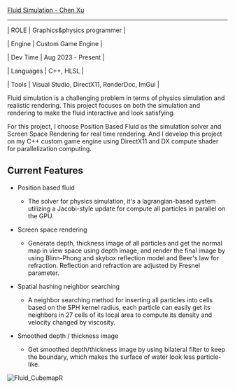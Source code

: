[Fluid Simulation - Chen Xu](https://www.chenoa.games/personal-project/fluid-simulation)

---

| ROLE      | Graphics&physics programmer                |

| Engine    | Custom Game Engine                         |

| Dev Time  | Aug 2023 - Present                         |

| Languages | C++, HLSL                                  |

| Tools     | Visual Studio, DirectX11, RenderDoc, ImGui |

Fluid simulation is a challenging problem in terms of physics simulation and realistic rendering. This project focuses on both the simulation and rendering to make the fluid interactive and look satisfying.

For this project, I choose Position Based Fluid as the simulation solver and Screen Space Rendering for real time rendering. And I develop this project on my C++ custom game engine using DirectX11 and DX compute shader for parallelization computing.



## Current Features

- Position based fluid
  - The solver for physics simulation, it's a lagrangian-based system utilizing a Jacobi-style update for compute all particles in parallel on the GPU.

- Screen space rendering
  - Generate depth, thickness image of all particles and get the normal map in view space using depth image, and render the final image by using Blinn-Phong and skybox reflection model and Beer's law for refraction. Reflection and refraction are adjusted by Fresnel parameter.

- Spatial hashing neighbor searching
  - A neighbor searching method for inserting all particles into cells based on the SPH kernel radius, each particle can easily get its neighbors in 27 cells of its local area to compute its density and velocity changed by viscosity.

- Smoothed depth / thickness image
  - Get smoothed depth/thickness image by using bilateral filter to keep the boundary, which makes the surface of water look less particle-like.

![Fluid_CubemapR](https://github.com/chenx0731/Fluid-Simulation/blob/main/Run/Captures/Fluid_CubemapR.gif?raw=true)